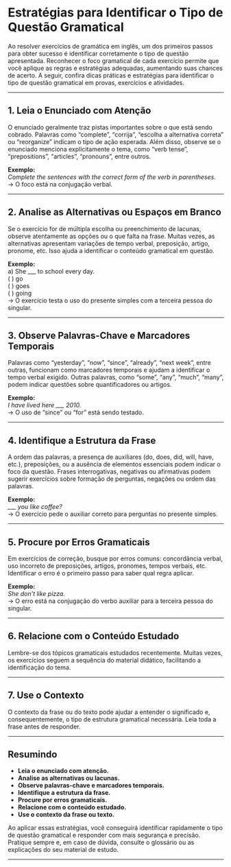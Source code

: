 
# Estratégias para Identificar o Tipo de Questão Gramatical

Ao resolver exercícios de gramática em inglês, um dos primeiros passos para obter sucesso é identificar corretamente o tipo de questão apresentada. Reconhecer o foco gramatical de cada exercício permite que você aplique as regras e estratégias adequadas, aumentando suas chances de acerto. A seguir, confira dicas práticas e estratégias para identificar o tipo de questão gramatical em provas, exercícios e atividades.

---

## 1. Leia o Enunciado com Atenção

O enunciado geralmente traz pistas importantes sobre o que está sendo cobrado. Palavras como “complete”, “corrija”, “escolha a alternativa correta” ou “reorganize” indicam o tipo de ação esperada. Além disso, observe se o enunciado menciona explicitamente o tema, como “verb tense”, “prepositions”, “articles”, “pronouns”, entre outros.

**Exemplo:**  
*Complete the sentences with the correct form of the verb in parentheses.*  
→ O foco está na conjugação verbal.

---

## 2. Analise as Alternativas ou Espaços em Branco

Se o exercício for de múltipla escolha ou preenchimento de lacunas, observe atentamente as opções ou o que falta na frase. Muitas vezes, as alternativas apresentam variações de tempo verbal, preposição, artigo, pronome, etc. Isso ajuda a identificar o conteúdo gramatical em questão.

**Exemplo:**  
a) She ___ to school every day.  
( ) go  
( ) goes  
( ) going  
→ O exercício testa o uso do presente simples com a terceira pessoa do singular.

---

## 3. Observe Palavras-Chave e Marcadores Temporais

Palavras como “yesterday”, “now”, “since”, “already”, “next week”, entre outras, funcionam como marcadores temporais e ajudam a identificar o tempo verbal exigido. Outras palavras, como “some”, “any”, “much”, “many”, podem indicar questões sobre quantificadores ou artigos.

**Exemplo:**  
*I have lived here ___ 2010.*  
→ O uso de “since” ou “for” está sendo testado.

---

## 4. Identifique a Estrutura da Frase

A ordem das palavras, a presença de auxiliares (do, does, did, will, have, etc.), preposições, ou a ausência de elementos essenciais podem indicar o foco da questão. Frases interrogativas, negativas ou afirmativas podem sugerir exercícios sobre formação de perguntas, negações ou ordem das palavras.

**Exemplo:**  
*___ you like coffee?*  
→ O exercício pede o auxiliar correto para perguntas no presente simples.

---

## 5. Procure por Erros Gramaticais

Em exercícios de correção, busque por erros comuns: concordância verbal, uso incorreto de preposições, artigos, pronomes, tempos verbais, etc. Identificar o erro é o primeiro passo para saber qual regra aplicar.

**Exemplo:**  
*She don’t like pizza.*  
→ O erro está na conjugação do verbo auxiliar para a terceira pessoa do singular.

---

## 6. Relacione com o Conteúdo Estudado

Lembre-se dos tópicos gramaticais estudados recentemente. Muitas vezes, os exercícios seguem a sequência do material didático, facilitando a identificação do tema.

---

## 7. Use o Contexto

O contexto da frase ou do texto pode ajudar a entender o significado e, consequentemente, o tipo de estrutura gramatical necessária. Leia toda a frase antes de responder.

---

## Resumindo

- **Leia o enunciado com atenção.**
- **Analise as alternativas ou lacunas.**
- **Observe palavras-chave e marcadores temporais.**
- **Identifique a estrutura da frase.**
- **Procure por erros gramaticais.**
- **Relacione com o conteúdo estudado.**
- **Use o contexto da frase ou texto.**

Ao aplicar essas estratégias, você conseguirá identificar rapidamente o tipo de questão gramatical e responder com mais segurança e precisão. Pratique sempre e, em caso de dúvida, consulte o glossário ou as explicações do seu material de estudo.

---
```